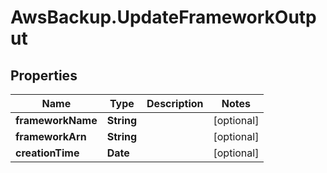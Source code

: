 # AwsBackup.UpdateFrameworkOutput

## Properties

Name | Type | Description | Notes
------------ | ------------- | ------------- | -------------
**frameworkName** | **String** |  | [optional] 
**frameworkArn** | **String** |  | [optional] 
**creationTime** | **Date** |  | [optional] 


